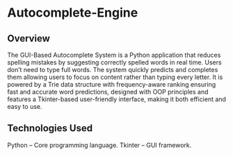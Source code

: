 # Autocomplete-Engine
## Overview
The GUI-Based Autocomplete System is a Python application that reduces spelling mistakes by suggesting correctly spelled words in real time. Users don’t need to type full words. The system quickly predicts and completes them allowing users to focus on content rather than typing every letter. It is powered by a Trie data structure with frequency-aware ranking ensuring fast and accurate word predictions, designed with OOP principles and features a Tkinter-based user-friendly interface, making it both efficient and easy to use.

## Technologies Used
Python – Core programming language.
Tkinter – GUI framework.
